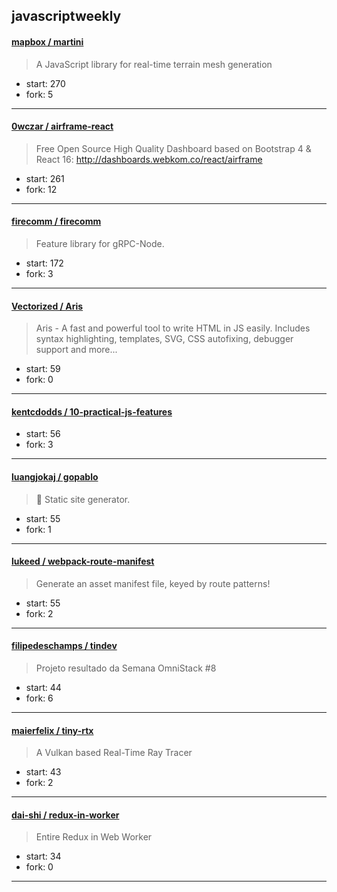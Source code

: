 ## javascriptweekly

#### [mapbox / martini](https://github.com/mapbox/martini)

> A JavaScript library for real-time terrain mesh generation

+ start: 270
+ fork: 5

----


#### [0wczar / airframe-react](https://github.com/0wczar/airframe-react)

> Free Open Source High Quality Dashboard based on Bootstrap 4 & React 16: http://dashboards.webkom.co/react/airframe

+ start: 261
+ fork: 12

----


#### [firecomm / firecomm](https://github.com/firecomm/firecomm)

> Feature library for gRPC-Node.

+ start: 172
+ fork: 3

----


#### [Vectorized / Aris](https://github.com/Vectorized/Aris)

> Aris - A fast and powerful tool to write HTML in JS easily. Includes syntax highlighting, templates, SVG, CSS autofixing, debugger support and more...

+ start: 59
+ fork: 0

----


#### [kentcdodds / 10-practical-js-features](https://github.com/kentcdodds/10-practical-js-features)

> 

+ start: 56
+ fork: 3

----


#### [luangjokaj / gopablo](https://github.com/luangjokaj/gopablo)

> 🐺 Static site generator.

+ start: 55
+ fork: 1

----


#### [lukeed / webpack-route-manifest](https://github.com/lukeed/webpack-route-manifest)

> Generate an asset manifest file, keyed by route patterns!

+ start: 55
+ fork: 2

----


#### [filipedeschamps / tindev](https://github.com/filipedeschamps/tindev)

> Projeto resultado da Semana OmniStack #8

+ start: 44
+ fork: 6

----


#### [maierfelix / tiny-rtx](https://github.com/maierfelix/tiny-rtx)

> A Vulkan based Real-Time Ray Tracer

+ start: 43
+ fork: 2

----


#### [dai-shi / redux-in-worker](https://github.com/dai-shi/redux-in-worker)

> Entire Redux in Web Worker

+ start: 34
+ fork: 0

----

